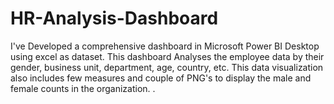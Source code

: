 # HR-Analysis-Dashboard
I've Developed a comprehensive dashboard in Microsoft Power BI Desktop using excel as dataset. This dashboard Analyses the employee data by their gender, business unit, department, age, country, etc. This data visualization also includes few measures and couple of PNG's to display the male and female counts in the organization. . 
